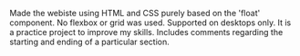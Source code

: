 Made the webiste using HTML and CSS purely based on the 'float' component. No flexbox or grid was used.
Supported on desktops only.
It is a practice project to improve my skills.
Includes comments regarding the starting and ending of a particular section.
